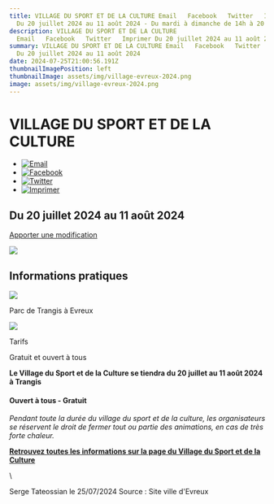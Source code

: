 ```yaml
---
title: VILLAGE DU SPORT ET DE LA CULTURE Email   Facebook   Twitter   Imprimer
  Du 20 juillet 2024 au 11 août 2024 - Du mardi à dimanche de 14h à 20 h
description: VILLAGE DU SPORT ET DE LA CULTURE
  Email   Facebook   Twitter   Imprimer Du 20 juillet 2024 au 11 août 2024
summary: VILLAGE DU SPORT ET DE LA CULTURE Email   Facebook   Twitter   Imprimer
  Du 20 juillet 2024 au 11 août 2024
date: 2024-07-25T21:00:56.191Z
thumbnailImagePosition: left
thumbnailImage: assets/img/village-evreux-2024.png
image: assets/img/village-evreux-2024.png
---
```

<!--StartFragment-->

# VILLAGE DU SPORT ET DE LA CULTURE

* [![Email](https://evreuxportesdenormandie.fr/images/GBI_EVREUX/ami.png)](mailto:?subject=Agenda%20-%20Grand%20Evreux&body=Bonjour%2C%20nous%20vous%20invitons%20%C3%A0%20lire%20cet%20article%20%3A%0Ahttps%3A%2F%2Fevreuxportesdenormandie.fr%2Fagenda%2F174%2F11-village-du-sport-et-de-la-culture.htm%20via%20evreuxportesdenormandie.fr "Envoyer par email")
* [![Facebook](https://evreuxportesdenormandie.fr/images/GBI_EVREUX/facebook.png)](https://www.facebook.com/sharer.php?u=https%3A%2F%2Fevreuxportesdenormandie.fr%2Fagenda%2F174%2F11-village-du-sport-et-de-la-culture.htm "Partager sur Facebook (nouvelle fenêtre)")
* [![Twitter](https://evreuxportesdenormandie.fr/images/GBI_EVREUX/twitter.png)](https://twitter.com/share?url=https%3A%2F%2Fevreuxportesdenormandie.fr%2Fagenda%2F174%2F11-village-du-sport-et-de-la-culture.htm&text=Agenda+via+%40epn_27 "Partager sur Twitter (nouvelle fenêtre)")
* [![Imprimer](https://evreuxportesdenormandie.fr/images/GBI_EVREUX/imprimer.png)](javascript:window.print() "Imprimer")

## Du 20 juillet 2024 au 11 août 2024

[Apporter une modification](https://evreuxportesdenormandie.fr/141-signaler-une-erreur-sur-l-agenda.htm)

![](https://evreuxportesdenormandie.fr/uploads/Agenda/06/IMF_AGENDAFICHE/GAB_EVREUX/174_055_AGENDA.png)

## Informations pratiques

![](https://evreuxportesdenormandie.fr/images/GBI_EVREUX/icon_map_rouge.png)

Parc de Trangis à Evreux

![](https://evreuxportesdenormandie.fr/images/GBI_EVREUX/icon_euro.png)

Tarifs

Gratuit et ouvert à tous

**Le Village du Sport et de la Culture se tiendra du 20 juillet au 11 août 2024 à Trangis**

#### **Ouvert à tous - Gratuit**

*Pendant toute la durée du village du sport et de la culture, les organisateurs se réservent le droit de fermer tout ou partie des animations, en cas de très forte chaleur.*

**[Retrouvez toutes les informations sur la page du Village du Sport et de la Culture](https://evreuxportesdenormandie.fr/1893-village-du-sport-et-de-la-culture-juill.-aout.htm)**



<!--EndFragment-->\
S﻿erge Tateossian le 25/07/2024   Source : Site ville d'Evreux